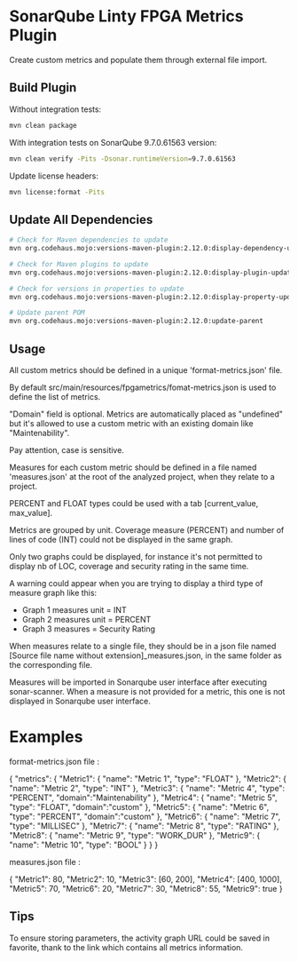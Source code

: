 # SonarQube Linty FPGA Metrics Plugin  

Create custom metrics and populate them through external file import. 

## Build Plugin

Without integration tests:
```bash
mvn clean package
```

With integration tests on SonarQube 9.7.0.61563 version:
```bash
mvn clean verify -Pits -Dsonar.runtimeVersion=9.7.0.61563
```

Update license headers:
```bash
mvn license:format -Pits
```


## Update All Dependencies
```bash
# Check for Maven dependencies to update
mvn org.codehaus.mojo:versions-maven-plugin:2.12.0:display-dependency-updates -Pits

# Check for Maven plugins to update
mvn org.codehaus.mojo:versions-maven-plugin:2.12.0:display-plugin-updates -Pits

# Check for versions in properties to update
mvn org.codehaus.mojo:versions-maven-plugin:2.12.0:display-property-updates -Pits

# Update parent POM
mvn org.codehaus.mojo:versions-maven-plugin:2.12.0:update-parent
```

## Usage

All custom metrics should be defined in a unique 'format-metrics.json' file.  

By default src/main/resources/fpgametrics/fomat-metrics.json is used to define the list of metrics.

"Domain" field is optional. Metrics are automatically placed as "undefined" but it's allowed to use a custom metric with an existing domain like "Maintenability". 

Pay attention, case is sensitive.

Measures for each custom metric should be defined in a file named 'measures.json' at the root of the analyzed project, when they relate to a project.

PERCENT and FLOAT types could be used with a tab [current_value, max_value].

Metrics are grouped by unit. Coverage measure (PERCENT) and number of lines of code (INT) could not be displayed in the same graph.

Only two graphs could be displayed, for instance it's not permitted to display nb of LOC, coverage and security rating in the same time.

A warning could appear when you are trying to display a third type of measure graph like this:
- Graph 1 measures unit = INT
- Graph 2 measures unit = PERCENT
- Graph 3 measures = Security Rating

When measures relate to a single file, they should be in a json file named [Source file name without extension]_measures.json, in the same folder as the corresponding file.    

Measures will be imported in Sonarqube user interface after executing sonar-scanner. When a measure is not provided for a metric, this one is not displayed in Sonarqube user interface.


# Examples

format-metrics.json file :   


{
	"metrics": {
		"Metric1": {
			"name": "Metric 1",
			"type": "FLOAT"
		},
		"Metric2": {
			"name": "Metric 2",
			"type": "INT"
		},
		"Metric3": {
			"name": "Metric 4",
			"type": "PERCENT",
			"domain":"Maintenability"
		},
		"Metric4": {
			"name": "Metric 5",
			"type": "FLOAT",
			"domain":"custom"
		},
		"Metric5": {
			"name": "Metric 6",
			"type": "PERCENT",
			"domain":"custom"
		},
		"Metric6": {
			"name": "Metric 7",
			"type": "MILLISEC"
		},
		"Metric7": {
			"name": "Metric 8",
			"type": "RATING"
		},
		"Metric8": {
			"name": "Metric 9",
			"type": "WORK_DUR"
		},
		"Metric9": {
			"name": "Metric 10",
			"type": "BOOL"
		}
	}
}


measures.json file :   

{
	"Metric1": 80,
	"Metric2": 10,
	"Metric3": [60, 200],
	"Metric4": [400, 1000],
	"Metric5": 70,
	"Metric6": 20,
	"Metric7": 30,
	"Metric8": 55,
	"Metric9": true
}   


## Tips

To ensure storing parameters, the activity graph URL could be saved in favorite, thank to the link which contains all metrics information.
